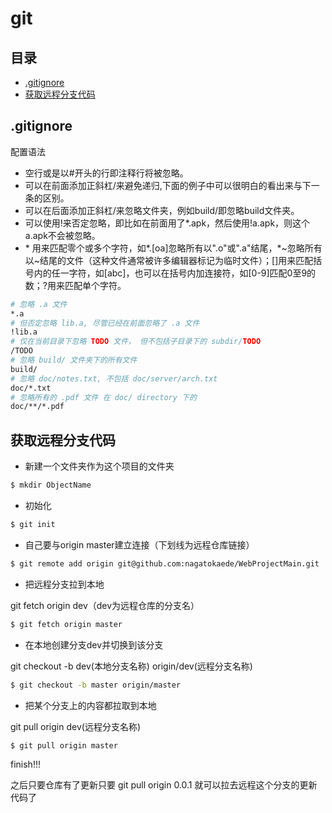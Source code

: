 git
===========================

## 目录
* [.gitignore](#.gitignore)
* [获取远程分支代码](#获取远程分支代码)

.gitignore
-----------
配置语法
* 空行或是以#开头的行即注释行将被忽略。
* 可以在前面添加正斜杠/来避免递归,下面的例子中可以很明白的看出来与下一条的区别。
* 可以在后面添加正斜杠/来忽略文件夹，例如build/即忽略build文件夹。
* 可以使用!来否定忽略，即比如在前面用了*.apk，然后使用!a.apk，则这个a.apk不会被忽略。
* \* 用来匹配零个或多个字符，如*.[oa]忽略所有以".o"或".a"结尾，*~忽略所有以~结尾的文件（这种文件通常被许多编辑器标记为临时文件）；[]用来匹配括号内的任一字符，如[abc]，也可以在括号内加连接符，如[0-9]匹配0至9的数；?用来匹配单个字符。
```Bash
# 忽略 .a 文件
*.a
# 但否定忽略 lib.a, 尽管已经在前面忽略了 .a 文件
!lib.a
# 仅在当前目录下忽略 TODO 文件， 但不包括子目录下的 subdir/TODO
/TODO
# 忽略 build/ 文件夹下的所有文件
build/
# 忽略 doc/notes.txt, 不包括 doc/server/arch.txt
doc/*.txt
# 忽略所有的 .pdf 文件 在 doc/ directory 下的
doc/**/*.pdf
```

获取远程分支代码
-------------------
* 新建一个文件夹作为这个项目的文件夹
```Bash
$ mkdir ObjectName
```

* 初始化
```Bash
$ git init
```

* 自己要与origin master建立连接（下划线为远程仓库链接）
```Bash
$ git remote add origin git@github.com:nagatokaede/WebProjectMain.git
```

* 把远程分支拉到本地

git fetch origin dev（dev为远程仓库的分支名）
```Bash
$ git fetch origin master
```

* 在本地创建分支dev并切换到该分支

git checkout -b dev(本地分支名称) origin/dev(远程分支名称)
```Bash
$ git checkout -b master origin/master
```

* 把某个分支上的内容都拉取到本地

git pull origin dev(远程分支名称)
```Bash
$ git pull origin master
```

finish!!!

之后只要仓库有了更新只要 git pull origin 0.0.1 就可以拉去远程这个分支的更新代码了
